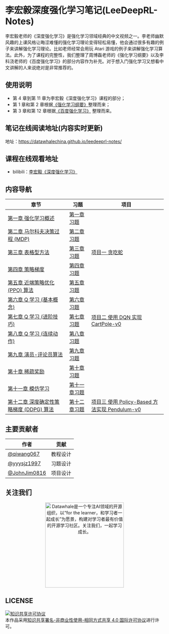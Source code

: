 # 李宏毅深度强化学习笔记(LeeDeepRL-Notes)

李宏毅老师的《深度强化学习》是强化学习领域经典的中文视频之一。李老师幽默风趣的上课风格让晦涩难懂的强化学习理论变得轻松易懂，他会通过很多有趣的例子来讲解强化学习理论。比如老师经常会用玩 Atari 游戏的例子来讲解强化学习算法。此外，为了课程的完整性，我们整理了周博磊老师的《强化学习纲要》以及李科浇老师的《百度强化学习》的部分内容作为补充。对于想入门强化学习又想看中文讲解的人来说绝对是非常推荐的。

## 使用说明

* 第 4 章到第 11 章为李宏毅《深度强化学习》课程的部分；
* 第 1 章和第 2 章根据[《强化学习纲要》](https://github.com/zhoubolei/introRL)整理而来；
* 第 3 章和第 12 章根据[《百度强化学习》](https://aistudio.baidu.com/aistudio/education/group/info/1335) 整理而来。


## 笔记在线阅读地址(内容实时更新)
地址：https://datawhalechina.github.io/leedeeprl-notes/

## 课程在线观看地址
- bilibili：[李宏毅《深度强化学习》](https://www.bilibili.com/video/BV1MW411w79n)

## 内容导航
| 章节                                                         | 习题                                                         | 项目                                                         |
| ------------------------------------------------------------ | ------------------------------------------------------------ | ------------------------------------------------------------ |
| [第一章 强化学习概述](https://datawhalechina.github.io/leedeeprl-notes/#/chapter1/chapter1) | [第一章习题](https://datawhalechina.github.io/leedeeprl-notes/#/chapter1/chapter1_questions&keywords) |                                                              |
| [第二章 马尔科夫决策过程 (MDP)](https://datawhalechina.github.io/leedeeprl-notes/#/chapter2/chapter2) | [第二章习题](https://datawhalechina.github.io/leedeeprl-notes/#/chapter2/chapter2_questions&keywords) |                                                              |
| [第三章 表格型方法](https://datawhalechina.github.io/leedeeprl-notes/#/chapter3/chapter3) | [第三章习题](https://datawhalechina.github.io/leedeeprl-notes/#/chapter3/chapter3_questions&keywords) | [项目一 贪吃蛇](https://datawhalechina.github.io/leedeeprl-notes/#/chapter3/project1) |
| [第四章 策略梯度](https://datawhalechina.github.io/leedeeprl-notes/#/chapter4/chapter4) | [第四章习题](https://datawhalechina.github.io/leedeeprl-notes/#/chapter4/chapter4_questions&keywords) |                                                              |
| [第五章 近端策略优化 (PPO) 算法](https://datawhalechina.github.io/leedeeprl-notes/#/chapter5/chapter5) | [第五章习题](https://datawhalechina.github.io/leedeeprl-notes/#/chapter5/chapter5_questions&keywords) |                                                              |
| [第六章 Q 学习 (基本概念)](https://datawhalechina.github.io/leedeeprl-notes/#/chapter6/chapter6) | [第六章习题](https://datawhalechina.github.io/leedeeprl-notes/#/chapter6/chapter6_questions&keywords) |                                                              |
| [第七章 Q 学习 (进阶技巧)](https://datawhalechina.github.io/leedeeprl-notes/#/chapter7/chapter7) | [第七章习题](https://datawhalechina.github.io/leedeeprl-notes/#/chapter7/chapter7_questions&keywords) | [项目二 使用 DQN 实现 CartPole-v0](https://datawhalechina.github.io/leedeeprl-notes/#/chapter7/project2) |
| [第八章 Q 学习 (连续动作)](https://datawhalechina.github.io/leedeeprl-notes/#/chapter8/chapter8) | [第八章习题](https://datawhalechina.github.io/leedeeprl-notes/#/chapter8/chapter8_questions&keywords) |                                                              |
| [第九章 演员-评论员算法](https://datawhalechina.github.io/leedeeprl-notes/#/chapter9/chapter9) | [第九章习题](https://datawhalechina.github.io/leedeeprl-notes/#/chapter9/chapter9_questions&keywords) |                                                              |
| [第十章 稀疏奖励](https://datawhalechina.github.io/leedeeprl-notes/#/chapter10/chapter10) | [第十章习题](https://datawhalechina.github.io/leedeeprl-notes/#/chapter10/chapter10_questions&keywords) |                                                              |
| [第十一章 模仿学习](https://datawhalechina.github.io/leedeeprl-notes/#/chapter11/chapter11) | [第十一章习题](https://datawhalechina.github.io/leedeeprl-notes/#/chapter11/chapter11_questions&keywords) |                                                              |
| [第十二章 深度确定性策略梯度 (DDPG) 算法](https://datawhalechina.github.io/leedeeprl-notes/#/chapter12/chapter12) | [第十二章习题](https://datawhalechina.github.io/leedeeprl-notes/#/chapter12/chapter12_questions&keywords) | [项目三 使用 Policy-Based 方法实现 Pendulum-v0](https://datawhalechina.github.io/leedeeprl-notes/#/chapter12/project3) |
## 主要贡献者

| 作者 | 贡献 |
|------|------|
|   [@qiwang067](https://github.com/qiwang067)   | 教程设计 |
|   [@yyysjz1997](https://github.com/yyysjz1997)   |   习题设计   |
|  [@JohnJim0816](https://github.com/JohnJim0816)    |  项目设计|

## 关注我们

<div align=center><img src="https://raw.githubusercontent.com/datawhalechina/pumpkin-book/master/res/qrcode.jpeg" width = "250" height = "270" alt="Datawhale是一个专注AI领域的开源组织，以“for the learner，和学习者一起成长”为愿景，构建对学习者最有价值的开源学习社区。关注我们，一起学习成长。"></div>

## LICENSE
<a rel="license" href="http://creativecommons.org/licenses/by-nc-sa/4.0/"><img alt="知识共享许可协议" style="border-width:0" src="https://img.shields.io/badge/license-CC%20BY--NC--SA%204.0-lightgrey" /></a><br />本作品采用<a rel="license" href="http://creativecommons.org/licenses/by-nc-sa/4.0/">知识共享署名-非商业性使用-相同方式共享 4.0 国际许可协议</a>进行许可。

